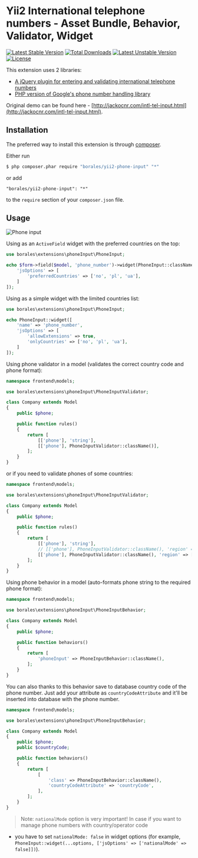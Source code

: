 Yii2 International telephone numbers - Asset Bundle, Behavior, Validator, Widget
================================================================================

[![Latest Stable Version](https://poser.pugx.org/borales/yii2-phone-input/v/stable.svg)](https://packagist.org/packages/borales/yii2-phone-input)
[![Total Downloads](https://poser.pugx.org/borales/yii2-phone-input/downloads.svg)](https://packagist.org/packages/borales/yii2-phone-input)
[![Latest Unstable Version](https://poser.pugx.org/borales/yii2-phone-input/v/unstable.svg)](https://packagist.org/packages/borales/yii2-phone-input)
[![License](https://poser.pugx.org/borales/yii2-phone-input/license.svg)](https://packagist.org/packages/borales/yii2-phone-input)

This extension uses 2 libraries:

- [A jQuery plugin for entering and validating international telephone numbers](https://github.com/Bluefieldscom/intl-tel-input)
- [PHP version of Google's phone number handling library](https://github.com/giggsey/libphonenumber-for-php)

Original demo can be found here - [http://jackocnr.com/intl-tel-input.html](http://jackocnr.com/intl-tel-input.html).

## Installation

The preferred way to install this extension is through [composer](http://getcomposer.org/download/).

Either run

```bash
$ php composer.phar require "borales/yii2-phone-input" "*"
```

or add

```
"borales/yii2-phone-input": "*"
```

to the `require` section of your `composer.json` file.

## Usage

![Phone input](screenshot.png "Phone input")

Using as an `ActiveField` widget with the preferred countries on the top:

```php
use borales\extensions\phoneInput\PhoneInput;

echo $form->field($model, 'phone_number')->widget(PhoneInput::className(), [
    'jsOptions' => [
        'preferredCountries' => ['no', 'pl', 'ua'],
    ]
]);
```

Using as a simple widget with the limited countries list:

```php
use borales\extensions\phoneInput\PhoneInput;

echo PhoneInput::widget([
    'name' => 'phone_number',
    'jsOptions' => [
        'allowExtensions' => true,
        'onlyCountries' => ['no', 'pl', 'ua'],
    ]
]);
```

Using phone validator in a model (validates the correct country code and phone format):

```php
namespace frontend\models;

use borales\extensions\phoneInput\PhoneInputValidator;

class Company extends Model
{
    public $phone;

    public function rules()
    {
        return [
            [['phone'], 'string'],
            [['phone'], PhoneInputValidator::className()],
        ];
    }
}
```

or if you need to validate phones of some countries:

```php
namespace frontend\models;

use borales\extensions\phoneInput\PhoneInputValidator;

class Company extends Model
{
    public $phone;

    public function rules()
    {
        return [
            [['phone'], 'string'],
            // [['phone'], PhoneInputValidator::className(), 'region' => 'UA'],
            [['phone'], PhoneInputValidator::className(), 'region' => ['PL', 'UA']],
        ];
    }
}
```

Using phone behavior in a model (auto-formats phone string to the required phone format):

```php
namespace frontend\models;

use borales\extensions\phoneInput\PhoneInputBehavior;

class Company extends Model
{
    public $phone;

    public function behaviors()
    {
        return [
            'phoneInput' => PhoneInputBehavior::className(),
        ];
    }
}
```

You can also thanks to this behavior save to database country code of the phone number. Just add your attribute as
 `countryCodeAttribute` and it'll be inserted into database with the phone number.


```php
namespace frontend\models;

use borales\extensions\phoneInput\PhoneInputBehavior;

class Company extends Model
{
    public $phone;
    public $countryCode;

    public function behaviors()
    {
        return [
            [
                'class' => PhoneInputBehavior::className(),
                'countryCodeAttribute' => 'countryCode',
            ],
        ];
    }
}
```

> Note: `nationalMode` option is very important! In case if you want to manage phone numbers with country/operator code
- you have to set `nationalMode: false` in widget options 
(for example, `PhoneInput::widget(...options, ['jsOptions' => ['nationalMode' => false]])`).
